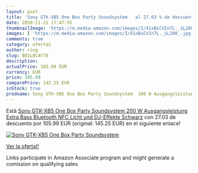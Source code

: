 ```yaml
---
layout: post
title: 'Sony GTK-XB5 One Box Party Soundsystem   al 27.03 % de descuento'
date: 2020-11-21 17:47:55
thumbnailImage: 'https://m.media-amazon.com/images/I/41xBiCVIn7L._SL200_.jpg'
images: [ 'https://m.media-amazon.com/images/I/41xBiCVIn7L._SL200_.jpg' ]
comments: true
category: ofertas
author: ring
slug: B01L8C4Y78
description:
actualPrice: 105.99 EUR
currency: EUR
price: 105.99
comparePrice: 145.25 EUR
inStock: true
prodname: Sony GTK-XB5 One Box Party Soundsystem  200 W Ausgangsleistung  Extra Bass  Bluetooth  NFC  Licht und DJ-Effekte  Schwarz
---
```


Está [Sony GTK-XB5 One Box Party Soundsystem  200 W Ausgangsleistung  Extra Bass  Bluetooth  NFC  Licht und DJ-Effekte  Schwarz](https://www.amazon.de/dp/B01L8C4Y78/?tag=tolees0ca-21) con 27.03 de descuento por 105.99 EUR (original: 145.25 EUR) en el siguiente enlace!

[![Sony GTK-XB5 One Box Party Soundsystem  ](https://m.media-amazon.com/images/I/41xBiCVIn7L._SL200_.jpg)](https://www.amazon.de/dp/B01L8C4Y78/?tag=tolees0ca-21)

[Ver la oferta!!](https://www.amazon.de/dp/B01L8C4Y78/?tag=tolees0ca-21)

Links participate in Amazon Associate program and might generate a comission on qualifying sales


